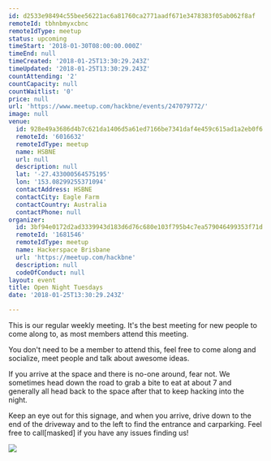 ```yaml
---
id: d2533e98494c55bee56221ac6a81760ca2771aadf671e3478383f05ab062f8af
remoteId: tbhnbmyxcbnc
remoteIdType: meetup
status: upcoming
timeStart: '2018-01-30T08:00:00.000Z'
timeEnd: null
timeCreated: '2018-01-25T13:30:29.243Z'
timeUpdated: '2018-01-25T13:30:29.243Z'
countAttending: '2'
countCapacity: null
countWaitlist: '0'
price: null
url: 'https://www.meetup.com/hackbne/events/247079772/'
image: null
venue:
  id: 928e49a3686d4b7c621da1406d5a61ed7166be7341daf4e459c615ad1a2eb0f6
  remoteId: '6016632'
  remoteIdType: meetup
  name: HSBNE
  url: null
  description: null
  lat: '-27.433000564575195'
  lon: '153.08299255371094'
  contactAddress: HSBNE
  contactCity: Eagle Farm
  contactCountry: Australia
  contactPhone: null
organizer:
  id: 3bf94e0172d2ad3339943d183d6d76c680e103f795b4c7ea579046499353f71d
  remoteId: '1681546'
  remoteIdType: meetup
  name: Hackerspace Brisbane
  url: 'https://meetup.com/hackbne'
  description: null
  codeOfConduct: null
layout: event
title: Open Night Tuesdays
date: '2018-01-25T13:30:29.243Z'

---
```

<p>This is our regular weekly meeting. It's the best meeting for new people to come along to, as most members attend this meeting.</p> <p>You don't need to be a member to attend this, feel free to come along and socialize, meet people and talk about awesome ideas.</p> <p>If you arrive at the space and there is no-one around, fear not. We sometimes head down the road to grab a bite to eat at about 7 and generally all head back to the space after that to keep hacking into the night.</p> <p>Keep an eye out for this signage, and when you arrive, drive down to the end of the driveway and to the left to find the entrance and carparking. Feel free to call[masked] if you have any issues finding us!</p> <p><img src="http://photos2.meetupstatic.com/photos/event/a/6/0/2/event_454902498.jpeg" /></p>
